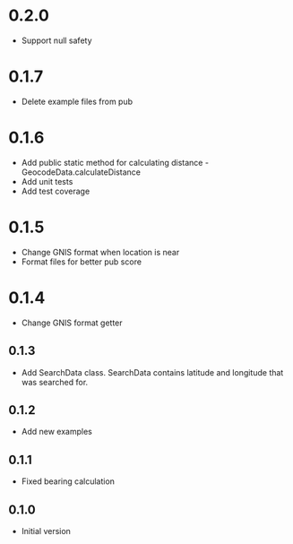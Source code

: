 # 0.2.0

- Support null safety

# 0.1.7

- Delete example files from pub

# 0.1.6

- Add public static method for calculating distance - GeocodeData.calculateDistance
- Add unit tests
- Add test coverage

# 0.1.5

- Change GNIS format when location is near
- Format files for better pub score

# 0.1.4

- Change GNIS format getter

## 0.1.3

 - Add SearchData class. SearchData contains latitude and longitude that was searched for.

## 0.1.2

- Add new examples

## 0.1.1

- Fixed bearing calculation

## 0.1.0

- Initial version
